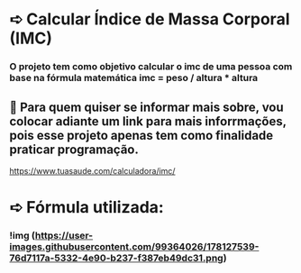 # ➪ Calcular Índice de Massa Corporal (IMC)
### O projeto tem como objetivo calcular o imc de uma pessoa com base na fórmula matemática imc = peso / altura * altura 

## 📎 Para quem quiser se informar mais sobre, vou colocar adiante um link para mais inforrmações, pois esse projeto apenas tem como finalidade praticar programação. 
https://www.tuasaude.com/calculadora/imc/

# ➪ Fórmula utilizada:
### !img (https://user-images.githubusercontent.com/99364026/178127539-76d7117a-5332-4e90-b237-f387eb49dc31.png)
